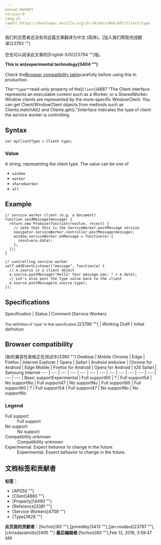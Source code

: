 ```yaml
---
manual:WebAPI
version:0
lang:zh
rawUrl:https://developer.mozilla.org/zh-CN/docs/Web/API/Client/type
---
```




<bdi>我们的志愿者还没有将这篇文章翻译为<bdi>中文 (简体)</bdi>。[加入我们帮助完成翻译]23793 "")<br></br>您也可以阅读此文章的[English (US)]23794 "")版。</bdi>






**This is an[experimental technology]3404 "")**<br></br>Check the[Browser compatibility table](%4876#Browser_compatibility "")carefully before using this in production.




The`**type**`read-only property of the[`Client`]4887 "The Client interface represents an executable context such as a Worker, or a SharedWorker. Window clients are represented by the more-specific WindowClient. You can get Client/WindowClient objects from methods such as Clients.matchAll() and Clients.get().")interface indicates the type of client the service worker is controlling.


## Syntax<a name="Syntax"></a>

```
var myClientType = Client.type;
```

### Value<a name="Value"></a>


A string, representing the client type. The value can be one of


* `window`
* `worker`
* `sharedworker`
* `all`

## Example<a name="Example"></a>

```
// service worker client (e.g. a document)
function sendMessage(message) {
  return new Promise(function(resolve, reject) {
    // note that this is the ServiceWorker.postMessage version
    navigator.serviceWorker.controller.postMessage(message);
    window.serviceWorker.onMessage = function(e) {
      resolve(e.data);
    };
  });
}

// controlling service worker
self.addEventListener("message", function(e) {
  // e.source is a client object
  e.source.postMessage("Hello! Your message was: " + e.data);
  // Let's also post the type value back to the client
  e.source.postMessage(e.source.type);
});
```

## Specifications<a name="Specifications"></a>
Specification | Status | Comment 
[Service Workers<br></br><small>The definition of &#39;type&#39; in that specification.</small>]23796 "") | Working Draft | Initial definition. 


## Browser compatibility<a name="Browser_compatibility"></a>
[新的兼容性表格正在测试中<i></i>]3360 "")
<abbr>Desktop<i></i></abbr> | <abbr>Mobile<i></i></abbr> 
<abbr>Chrome<i></i></abbr> | <abbr>Edge<i></i></abbr> | <abbr>Firefox<i></i></abbr> | <abbr>Internet Explorer<i></i></abbr> | <abbr>Opera<i></i></abbr> | <abbr>Safari<i></i></abbr> | <abbr>Android webview<i></i></abbr> | <abbr>Chrome for Android<i></i></abbr> | <abbr>Edge Mobile<i></i></abbr> | <abbr>Firefox for Android<i></i></abbr> | <abbr>Opera for Android<i></i></abbr> | <abbr>iOS Safari<i></i></abbr> | <abbr>Samsung Internet<i></i></abbr> 
 ---  |  ---  |  ---  |  ---  |  ---  |  ---  |  ---  |  ---  |  ---  |  ---  |  ---  |  ---  |  ---  |  ---  | 
Basic support<abbr>Experimental<i></i></abbr> | <abbr>Full support</abbr>60 | <abbr>?</abbr> | <abbr>Full support</abbr>54 | <abbr>No support</abbr>No | <abbr>Full support</abbr>47 | <abbr>No support</abbr>No | <abbr>Full support</abbr>60 | <abbr>Full support</abbr>60 | <abbr>?</abbr> | <abbr>Full support</abbr>54 | <abbr>Full support</abbr>47 | <abbr>No support</abbr>No | <abbr>No support</abbr>No 


### Legend<a name="Legend"></a>
<dl><dt id=''><abbr>Full support</abbr></dt><dd>Full support</dd><dt id=''><abbr>No support</abbr></dt><dd>No support</dd><dt id=''><abbr>Compatibility unknown</abbr></dt><dd>Compatibility unknown</dd><dt id=''><abbr>Experimental. Expect behavior to change in the future.<i></i></abbr></dt><dd>Experimental. Expect behavior to change in the future.</dd></dl>




## 文档标签和贡献者
**标签：**
* [API]50 "")
* [Client]4880 "")
* [Property]14490 "")
* [Reference]3381 "")
* [Service Workers]4709 "")
* [Type]3828 "")

**此页面的贡献者：**[fscholz]60 ""),[jpmedley]3413 ""),[jan.roudaut]23797 ""),[chrisdavidmills]3495 "")
**最后编辑者:**[fscholz]60 ""),<time>Feb 13, 2018, 3:59:47 AM</time>


